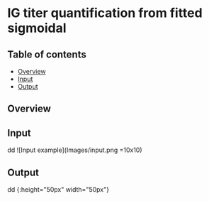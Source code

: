 # IG titer quantification from fitted sigmoidal

## Table of contents
* [Overview](#Overview)
* [Input](#Input)
* [Output](#Output)

## Overview


## Input
dd
![Input example](Images/input.png =10x10)

## Output
dd
{:height="50px" width="50px"}
